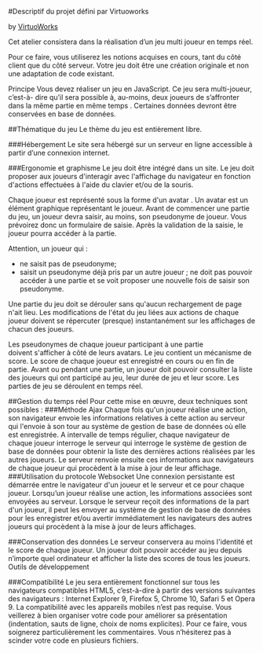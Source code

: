 #Descriptif du projet défini par Virtuoworks

by [VirtuoWorks](http://www.virtuoworks.com/)



Cet atelier consistera dans la réalisation d’un jeu multi joueur en temps
réel.

Pour ce faire, vous utiliserez les notions acquises en cours, tant du côté client
que du côté serveur.
Votre jeu doit être une création originale et non une adaptation de code
existant.

Principe
Vous devez réaliser un jeu en JavaScript. Ce jeu sera multi-joueur, c’est-à-
dire qu’il sera possible à, au-moins, deux joueurs de s’affronter dans la
même partie   en   même   temps
. Certaines données devront être conservées en base de données.


##Thématique du jeu
Le thème du jeu est entièrement libre.

###Hébergement
Le site sera hébergé sur un serveur en ligne accessible à partir d’une
connexion internet.

###Ergonomie et graphisme
Le jeu doit être intégré dans un site.
Le jeu doit proposer aux joueurs d'interagir avec l'affichage du navigateur
en fonction d'actions effectuées à l'aide du clavier et/ou de la souris.

Chaque joueur est représenté sous la forme d'un avatar
. Un avatar est un élément graphique représentant le joueur.
Avant de commencer une partie du jeu, un joueur devra saisir, au moins, son
pseudonyme de joueur. Vous prévoirez donc un
formulaire de saisie. Après la validation de la saisie, le joueur pourra accéder à la partie.

Attention, un joueur qui :
  - ne saisit pas de pseudonyme;
  - saisit un pseudonyme déjà pris par un autre joueur ;
ne doit pas pouvoir accéder à une partie et se voit proposer une nouvelle fois
de saisir son pseudonyme.

Une partie du jeu doit se dérouler sans qu'aucun rechargement de page
n'ait lieu. Les modifications de l'état du jeu liées aux actions de chaque joueur
doivent se répercuter (presque) instantanément sur les affichages de chacun
des joueurs.

Les   pseudonymes   de   chaque   joueur   participant   à   une   partie  
doivent s'afficher à côté de leurs avatars.
Le jeu contient un mécanisme de score. Le score de chaque joueur est
enregistré en cours ou en fin de partie. Avant ou pendant une partie, un joueur
doit pouvoir consulter la liste des joueurs qui ont participé au jeu, leur durée
de jeu et leur score.
Les parties de jeu se déroulent en temps réel.


##Gestion du temps réel
Pour cette mise en œuvre, deux techniques sont possibles :
###Méthode Ajax
Chaque fois qu'un joueur réalise une action, son navigateur envoie les
informations relatives à cette action au serveur qui l'envoie à son tour au
système de gestion de base de données où elle est enregistrée.
A intervalle de temps régulier, chaque navigateur de chaque joueur interroge
le serveur qui interroge le système de gestion de base de données pour obtenir
la liste des dernières actions réalisées par les autres joueurs. Le serveur
renvoie   ensuite   ces   informations   aux   navigateurs   de   chaque   joueur   qui
procèdent à la mise à jour de leur affichage.
###Utilisation du protocole Websocket
Une connexion persistante est démarrée entre le navigateur d'un joueur et le
serveur et ce pour chaque joueur. Lorsqu’un joueur réalise une action, les
informations associées sont envoyées au serveur. Lorsque le serveur reçoit des
informations de la part d'un joueur, il peut les envoyer au système de gestion
de base de données pour les enregistrer et/ou avertir immédiatement les
navigateurs des autres joueurs qui procèdent à la mise à jour de leurs
affichages.

###Conservation des données
Le serveur conservera au moins l'identité et le score de chaque joueur. Un
joueur doit pouvoir accéder au jeu depuis n’importe quel ordinateur et afficher
la liste des scores de tous les joueurs.
Outils de développement

###Compatibilité
Le jeu sera entièrement fonctionnel sur tous les navigateurs compatibles
HTML5, c’est-à-dire à partir des versions suivantes des navigateurs
: Internet Explorer 9, Firefox 5, Chrome 10, Safari 5 et Opera 9.
La compatibilité avec les appareils mobiles n’est pas requise.
Vous veillerez à bien organiser votre code pour améliorer sa présentation
(indentation, sauts de ligne, choix de noms explicites). Pour ce faire, vous
soignerez particulièrement les commentaires.
Vous n’hésiterez pas à scinder votre code en plusieurs fichiers.
